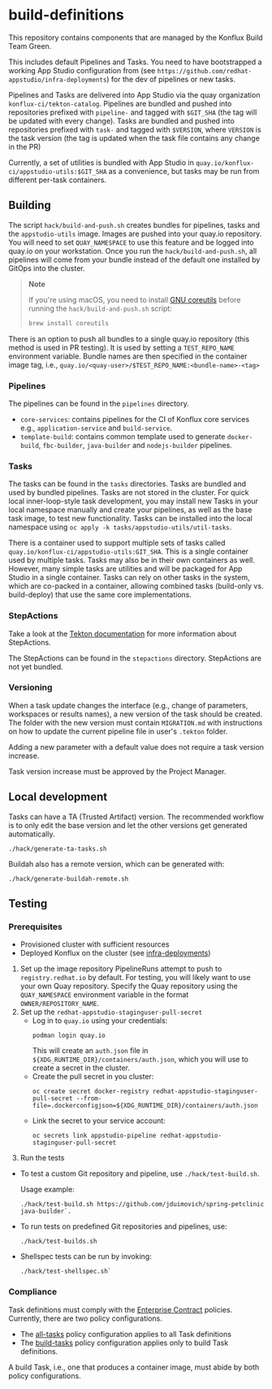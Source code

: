 # build-definitions

This repository contains components that are managed by the Konflux Build Team Green.

This includes default Pipelines and Tasks. You need to have bootstrapped a working App Studio configuration from (see `https://github.com/redhat-appstudio/infra-deployments`) for the dev of pipelines or new tasks.

Pipelines and Tasks are delivered into App Studio via the quay organization `konflux-ci/tekton-catalog`.
Pipelines are bundled and pushed into repositories prefixed with `pipeline-` and tagged with `$GIT_SHA` (the tag will be updated with every change).
Tasks are bundled and pushed into repositories prefixed with `task-` and tagged with `$VERSION`, where `VERSION` is the task version (the tag is updated when the task file contains any change in the PR)

Currently, a set of utilities is bundled with App Studio in `quay.io/konflux-ci/appstudio-utils:$GIT_SHA` as a convenience, but tasks may be run from different per-task containers.


## Building

The script `hack/build-and-push.sh` creates bundles for pipelines, tasks and the `appstudio-utils` image. Images are pushed into your quay.io repository. You will need to set `QUAY_NAMESPACE` to use this feature and be logged into quay.io on your workstation.
Once you run the `hack/build-and-push.sh`, all pipelines will come from your bundle instead of the default one installed by GitOps into the cluster.

> **Note**
>
> If you're using macOS, you need to install [GNU coreutils](https://formulae.brew.sh/formula/coreutils) before running the `hack/build-and-push.sh` script:
> ```bash
> brew install coreutils
> ```

There is an option to push all bundles to a single quay.io repository (this method is used in PR testing). It is used by setting a `TEST_REPO_NAME` environment variable. Bundle names are then specified in the container image tag, i.e., `quay.io/<quay-user>/$TEST_REPO_NAME:<bundle-name>-<tag>`

### Pipelines

The pipelines can be found in the `pipelines` directory.

- `core-services`: contains pipelines for the CI of Konflux core services e.g., `application-service` and `build-service`.
- `template-build`: contains common template used to generate `docker-build`, `fbc-builder`, `java-builder` and `nodejs-builder` pipelines.

### Tasks

The tasks can be found in the `tasks` directories. Tasks are bundled and used by bundled pipelines. Tasks are not stored in the cluster.
For quick local inner-loop-style task development, you may install new Tasks in your local namespace manually and create your pipelines, as well as the base task image, to test new functionality. Tasks can be installed into the local namespace using `oc apply -k tasks/appstudio-utils/util-tasks`.

There is a container used to support multiple sets of tasks called `quay.io/konflux-ci/appstudio-utils:GIT_SHA`. This is a single container used by multiple tasks. Tasks may also be in their own containers as well. However, many simple tasks are utilities and will be packaged for App Studio in a single container. Tasks can rely on other tasks in the system, which are co-packed in a container, allowing combined tasks (build-only vs. build-deploy) that use the same core implementations.


### StepActions

Take a look at the [Tekton documentation](https://tekton.dev/docs/pipelines/stepactions/) for more information about StepActions.

The StepActions can be found in the `stepactions` directory. StepActions are not yet bundled.

### Versioning

When a task update changes the interface (e.g., change of parameters, workspaces or results names), a new version of the task should be created. The folder with the new version must contain `MIGRATION.md` with instructions on how to update the current pipeline file in user's `.tekton` folder.

Adding a new parameter with a default value does not require a task version increase.

Task version increase must be approved by the Project Manager.

## Local development
Tasks can have a TA (Trusted Artifact) version.
The recommended workflow is to only edit the base version and let the other versions get generated automatically.
```
./hack/generate-ta-tasks.sh
```
Buildah also has a remote version, which can be generated with:
```
./hack/generate-buildah-remote.sh
```

## Testing

### Prerequisites
- Provisioned cluster with sufficient resources
- Deployed Konflux on the cluster (see [infra-deployments](https://github.com/redhat-appstudio/infra-deployments)) 

1. Set up the image repository
PipelineRuns attempt to push to `registry.redhat.io` by default. 
For testing, you will likely want to use your own Quay repository. 
Specify the Quay repository using the `QUAY_NAMESPACE` environment variable in the format `OWNER/REPOSITORY_NAME`.
2. Set up the `redhat-appstudio-staginguser-pull-secret`
   - Log in to `quay.io` using your credentials:
     ```
     podman login quay.io
     ```
     This will create an `auth.json` file in `${XDG_RUNTIME_DIR}/containers/auth.json`, which you will use to create a secret in the cluster.
   - Create the pull secret in you cluster:
     ```
     oc create secret docker-registry redhat-appstudio-staginguser-pull-secret --from-file=.dockerconfigjson=${XDG_RUNTIME_DIR}/containers/auth.json
     ```
   - Link the secret to your service account:
     ```
     oc secrets link appstudio-pipeline redhat-appstudio-staginguser-pull-secret
     ```
3. Run the tests

- To test a custom Git repository and pipeline, use `./hack/test-build.sh`. 
  
  Usage example:
  ```
  ./hack/test-build.sh https://github.com/jduimovich/spring-petclinic java-builder`.
  ```
- To run tests on predefined Git repositories and pipelines, use:
  ```
  ./hack/test-builds.sh
  ```
- Shellspec tests can be run by invoking:
  ```
  ./hack/test-shellspec.sh`
  ```

### Compliance

Task definitions must comply with the [Enterprise Contract](https://enterprisecontract.dev/) policies.
Currently, there are two policy configurations. 
- The [all-tasks](./policies/all-tasks.yaml) policy
configuration applies to all Task definitions 
- The [build-tasks](./policies/build-tasks.yaml)
policy configuration applies only to build Task definitions. 

A build Task, i.e., one that produces a
container image, must abide by both policy configurations.
